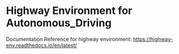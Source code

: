 # Highway Environment for Autonomous_Driving

Documentation Reference for highway environment: https://highway-env.readthedocs.io/en/latest/
